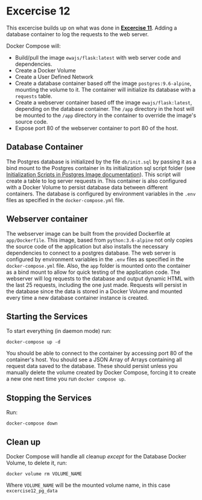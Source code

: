# Excercise 12

This excercise builds up on what was done in [**Excercise 11**](https://github.com/ewajs/learn-docker-online/tree/master/Excercise11). Adding a database container to log the requests to the web server.

Docker Compose will:

- Build/pull the image `ewajs/flask:latest` with web server code and dependencies.
- Create a Docker Volume
- Create a User Defined Network
- Create a database container based off the image `postgres:9.6-alpine`, mounting the volume to it. The container will initialize its database with a `requests` table.
- Create a webserver container based off the image `ewajs/flask:latest`, depending on the database container. The `/app` directory in the host will be mounted to the `/app` directory in the container to override the image's source code.
- Expose port 80 of the webserver container to port 80 of the host.

## Database Container

The Postgres database is initialized by the file `db/init.sql` by passing it as a bind mount to the Postgres container in its initialization sql script folder (see [Initialization Scripts in Postgres Image documentation](https://hub.docker.com/_/postgres)). This script will create a table to log server requests in. This container is also configured with a Docker Volume to persist database data between different containers. The database is configured by environment variables in the `.env` files as specified in the `docker-compose.yml` file.

## Webserver container

The webserver image can be built from the provided Dockerfile at `app/Dockerfile`. This image, based from `python:3.6-alpine` not only copies the source code of the application but also installs the necessary dependencies to connect to a postgres database. The web server is configured by environment variables in the `.env` files as specified in the `docker-compose.yml` file. Also, the `app` folder is mounted onto the container as a bind mount to allow for quick testing of the application code.
The webserver will log requests to the database and output dynamic HTML with the last 25 requests, including the one just made. Requests will persist in the database since the data is stored in a Docker Volume and mounted every time a new database container instance is created.

## Starting the Services

To start everything (in daemon mode) run:

```
docker-compose up -d
```

You should be able to connect to the container by accessing port 80 of the container's host. You should see a JSON Array of Arrays containing all request data saved to the database. These should persist unless you manually delete the volume created by Docker Compose, forcing it to create a new one next time you run `docker compose up`.

## Stopping the Services

Run:

```
docker-compose down
```

## Clean up

Docker Compose will handle all cleanup _except_ for the Database Docker Volume, to delete it, run:

```
docker volume rm VOLUME_NAME
```

Where `VOLUME_NAME` will be the mounted volume name, in this case `excercise12_pg_data`
